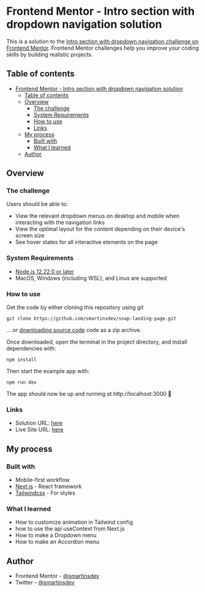# Frontend Mentor - Intro section with dropdown navigation solution

This is a solution to the [Intro section with dropdown navigation challenge on Frontend Mentor](https://www.frontendmentor.io/challenges/intro-section-with-dropdown-navigation-ryaPetHE5). Frontend Mentor challenges help you improve your coding skills by building realistic projects.

## Table of contents

- [Frontend Mentor - Intro section with dropdown navigation solution](#frontend-mentor---intro-section-with-dropdown-navigation-solution)
  - [Table of contents](#table-of-contents)
  - [Overview](#overview)
    - [The challenge](#the-challenge)
    - [System Requirements](#system-requirements)
    - [How to use](#how-to-use)
    - [Links](#links)
  - [My process](#my-process)
    - [Built with](#built-with)
    - [What I learned](#what-i-learned)
  - [Author](#author)

## Overview

### The challenge

Users should be able to:

- View the relevant dropdown menus on desktop and mobile when interacting with the navigation links
- View the optimal layout for the content depending on their device's screen size
- See hover states for all interactive elements on the page

### System Requirements

- [Node.js 12.22.0 or later](https://nodejs.org)
- MacOS, Windows (including WSL), and Linux are supported

### How to use

Get the code by either cloning this repository using git

```
git clone https://github.com/smartinsdev/snap-landing-page.git
```

... or [downloading source code](https://github.com/smartinsdev/snap-landing-page/archive/refs/heads/main.zip) code as a zip archive.

Once downloaded, open the terminal in the project directory, and install dependencies with:

```
npm install
```

Then start the example app with:

```
npm run dev
```

The app should now be up and running at http://localhost:3000 🚀

### Links

- Solution URL: [here]()
- Live Site URL: [here]()

## My process

### Built with

- Mobile-first workflow
- [Next.js](https://nextjs.org/) - React framework
- [Tailwindcss](https://tailwindcss.com/) - For styles

### What I learned

- How to customize animation in Tailwind config
- how to use the api useContext from Next.js
- How to make a Dropdown menu
- How to make an Accordion menu

## Author

- Frontend Mentor - [@smartinsdev](https://www.frontendmentor.io/profile/smartinsdev)
- Twitter - [@smartinsdev](https://www.twitter.com/smartinsdev)
